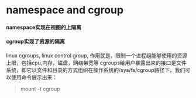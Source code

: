 # namespace and cgroup
#### namespace实现在视图的上隔离
#### cgroup实现了资源的隔离
linux cgroups, linux control group, 作用就是，限制一个进程组能够使用的资源上限，包括cpu,内存，磁盘，网络带宽等
cgroups给用户暴露出来的接口是文件系统，即它以文件和目录的方式组织在操作系统的/sys/fs/cgroup路径下，我们可以使用命令展示出来：
> mount -t cgroup
